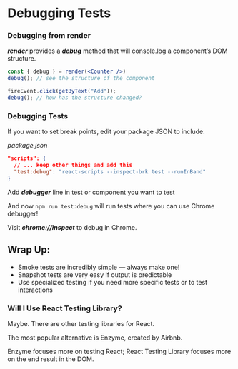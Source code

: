 # Debugging Tests

### Debugging from render
***render*** provides a ***debug*** method that will console.log a component’s DOM structure.

```jsx
const { debug } = render(<Counter />)
debug(); // see the structure of the component

fireEvent.click(getByText("Add"));
debug(); // how has the structure changed?
```

### Debugging Tests
If you want to set break points, edit your package JSON to include:

_package.json_
```json
"scripts": {
  // ... keep other things and add this
  "test:debug": "react-scripts --inspect-brk test --runInBand"
}
```

Add ***debugger*** line in test or component you want to test

And now `npm run test:debug` will run tests where you can use Chrome debugger!

Visit ***chrome://inspect*** to debug in Chrome.

## Wrap Up:

- Smoke tests are incredibly simple — always make one!
- Snapshot tests are very easy if output is predictable
- Use specialized testing if you need more specific tests or to test interactions

### Will I Use React Testing Library?
Maybe. There are other testing libraries for React.

The most popular alternative is Enzyme, created by Airbnb.

Enzyme focuses more on testing React; React Testing Library focuses more on the end result in the DOM.
